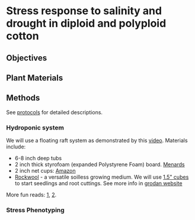 # Stress response to salinity and drought in diploid and polyploid cotton
## Objectives
## Plant Materials
## Methods
See [protocols](protocols.md) for detailed descriptions.
### Hydroponic system
We will use a floating raft system as demonstrated by this [video](https://www.youtube.com/watch?v=6-ou5iUHtvg). Materials include:
* 6-8 inch deep tubs
* 2 inch thick styrofoam (expanded Polystyrene Foam) board. [Menards](https://www.menards.com/main/building-materials/insulation/insulation-panels/expanded-polystyrene-foam-insulation-2-x-4-x-8-r-8/p-1444435971902-c-5779.htm?tid=9154814912926552425&ipos=11) 
* 2 inch net cups: [Amazon](https://www.amazon.com/gp/product/B01EQFGS6O/ref=oh_aui_detailpage_o00_s00?ie=UTF8&psc=1)
* [Rockwool](https://en.wikipedia.org/wiki/Mineral_wool) - a versatile soilless growing medium. We will use [1.5" cubes](https://www.amazon.com/gp/product/B016AXFAY6/ref=s9_acsd_hps_bw_c_x_1_w) to start seedlings and root cuttings. See more info in [grodan website](http://grodan101.com)

More fun reads: [1](https://www.hydroponics-simplified.com/support-files/mini-lettuce-raft-pdf.pdf), [2](https://www.extension.iastate.edu/forestry/tri_state/tristate_2014/talks/PDFs/Aquaponic_System_Design_and_Management.pdf).
### Stress Phenotyping
